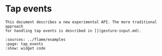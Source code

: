 # Tap events

```{note}
This document describes a new experimental API. The more traditional approach
for handling tap events is described in [](gesture-input.md).
```

```{flutter-app}
:sources: ../flame/examples
:page: tap_events
:show: widget code
```

